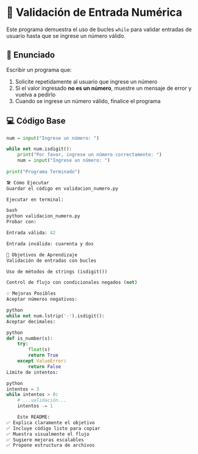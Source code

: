 # 🔄 Validación de Entrada Numérica

Este programa demuestra el uso de bucles `while` para validar entradas de usuario hasta que se ingrese un número válido.

## 📝 Enunciado
Escribir un programa que:
1. Solicite repetidamente al usuario que ingrese un número
2. Si el valor ingresado **no es un número**, muestre un mensaje de error y vuelva a pedirlo
3. Cuando se ingrese un número válido, finalice el programa

## 💻 Código Base
```python
num = input("Ingrese un número: ")

while not num.isdigit():
    print("Por favor, ingrese un número correctamente: ")
    num = input("Ingrese un número: ")
    
print("Programa Terminado")

🛠️ Cómo Ejecutar
Guardar el código en validacion_numero.py

Ejecutar en terminal:

bash
python validacion_numero.py
Probar con:

Entrada válida: 42

Entrada inválida: cuarenta y dos

🎯 Objetivos de Aprendizaje
Validación de entradas con bucles

Uso de métodos de strings (isdigit())

Control de flujo con condicionales negados (not)

💡 Mejoras Posibles
Aceptar números negativos:

python
while not num.lstrip('-').isdigit():
Aceptar decimales:

python
def is_number(s):
    try:
        float(s)
        return True
    except ValueError:
        return False
Límite de intentos:

python
intentos = 3
while intentos > 0:
    # ...validación...
    intentos -= 1

    Este README:
✅ Explica claramente el objetivo  
✅ Incluye código listo para copiar  
✅ Muestra visualmente el flujo  
✅ Sugiere mejoras escalables  
✅ Propone estructura de archivos  
